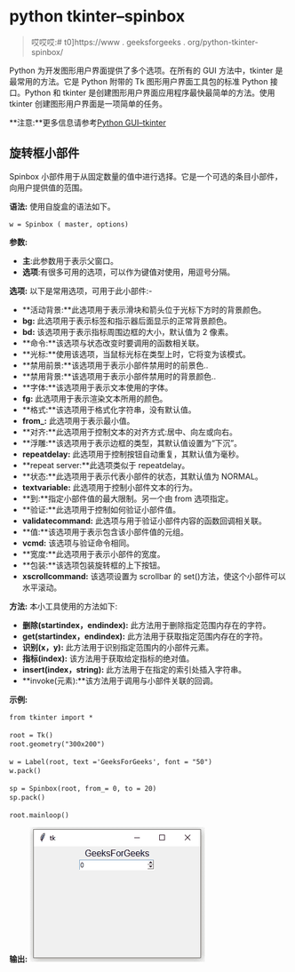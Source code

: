 # python tkinter–spinbox

> 哎哎哎:# t0]https://www . geeksforgeeks . org/python-tkinter-spinbox/

Python 为开发图形用户界面提供了多个选项。在所有的 GUI 方法中，tkinter 是最常用的方法。它是 Python 附带的 Tk 图形用户界面工具包的标准 Python 接口。Python 和 tkinter 是创建图形用户界面应用程序最快最简单的方法。使用 tkinter 创建图形用户界面是一项简单的任务。

**注意:**更多信息请参考[Python GUI–tkinter](https://www.geeksforgeeks.org/python-gui-tkinter/)

## 旋转框小部件

Spinbox 小部件用于从固定数量的值中进行选择。它是一个可选的条目小部件，向用户提供值的范围。

**语法:**
使用自旋盒的语法如下。

```
w = Spinbox ( master, options)
```

**参数:**

*   **主**:此参数用于表示父窗口。
*   **选项**:有很多可用的选项，可以作为键值对使用，用逗号分隔。

**选项:**
以下是常用选项，可用于此小部件:-

*   **活动背景:**此选项用于表示滑块和箭头位于光标下方时的背景颜色。
*   **bg:** 此选项用于表示标签和指示器后面显示的正常背景颜色。
*   **bd:** 该选项用于表示指标周围边框的大小，默认值为 2 像素。
*   **命令:**该选项与状态改变时要调用的函数相关联。
*   **光标:**使用该选项，当鼠标光标在类型上时，它将变为该模式。
*   **禁用前景:**该选项用于表示小部件禁用时的前景色..
*   **禁用背景:**该选项用于表示小部件禁用时的背景颜色..
*   **字体:**该选项用于表示文本使用的字体。
*   **fg:** 此选项用于表示渲染文本所用的颜色。
*   **格式:**该选项用于格式化字符串，没有默认值。
*   **from_:** 此选项用于表示最小值。
*   **对齐:**此选项用于控制文本的对齐方式:居中、向左或向右。
*   **浮雕:**该选项用于表示边框的类型，其默认值设置为“下沉”。
*   **repeatdelay:** 此选项用于控制按钮自动重复，其默认值为毫秒。
*   **repeat server:**此选项类似于 repeatdelay。
*   **状态:**此选项用于表示代表小部件的状态，其默认值为 NORMAL。
*   **textvariable:** 此选项用于控制小部件文本的行为。
*   **到:**指定小部件值的最大限制。另一个由 from 选项指定。
*   **验证:**此选项用于控制如何验证小部件值。
*   **validatecommand:** 此选项与用于验证小部件内容的函数回调相关联。
*   **值:**该选项用于表示包含该小部件值的元组。
*   **vcmd:** 该选项与验证命令相同。
*   **宽度:**此选项用于表示小部件的宽度。
*   **包装:**该选项包装旋转框的上下按钮。
*   **xscrollcommand:** 该选项设置为 scrollbar 的 set()方法，使这个小部件可以水平滚动。

**方法:**
本小工具使用的方法如下:

*   **删除(startindex，endindex):** 此方法用于删除指定范围内存在的字符。
*   **get(startindex，endindex):** 此方法用于获取指定范围内存在的字符。
*   **识别(x，y):** 此方法用于识别指定范围内的小部件元素。
*   **指标(index):** 该方法用于获取给定指标的绝对值。
*   **insert(index，string):** 此方法用于在指定的索引处插入字符串。
*   **invoke(元素):**该方法用于调用与小部件关联的回调。

**示例:**

```
from tkinter import *

root = Tk()
root.geometry("300x200")

w = Label(root, text ='GeeksForGeeks', font = "50") 
w.pack()

sp = Spinbox(root, from_= 0, to = 20)
sp.pack()

root.mainloop() 
```

**输出:**
![](img/60b903fc2a177de554dac497bf8afa60.png)